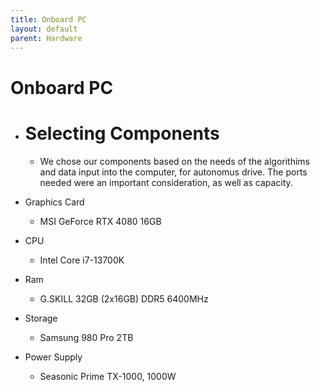 ```yaml
---
title: Onboard PC
layout: default
parent: Hardware
---
```


# Onboard PC
- # Selecting Components
  - We chose our components based on the needs of the algorithims and data input into the computer, for autonomus drive. The ports needed were an important consideration, as well as capacity. 

- Graphics Card
  - MSI GeForce RTX 4080 16GB
- CPU
  - Intel Core i7-13700K
- Ram
  - G.SKILL 32GB (2x16GB) DDR5 6400MHz
- Storage
  - Samsung 980 Pro 2TB
- Power Supply
  - Seasonic Prime TX-1000, 1000W
